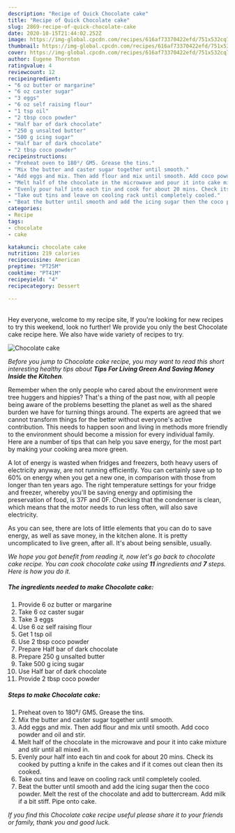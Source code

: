 ```yaml
---
description: "Recipe of Quick Chocolate cake"
title: "Recipe of Quick Chocolate cake"
slug: 2869-recipe-of-quick-chocolate-cake
date: 2020-10-15T21:44:02.252Z
image: https://img-global.cpcdn.com/recipes/616af73370422efd/751x532cq70/chocolate-cake-recipe-main-photo.jpg
thumbnail: https://img-global.cpcdn.com/recipes/616af73370422efd/751x532cq70/chocolate-cake-recipe-main-photo.jpg
cover: https://img-global.cpcdn.com/recipes/616af73370422efd/751x532cq70/chocolate-cake-recipe-main-photo.jpg
author: Eugene Thornton
ratingvalue: 4
reviewcount: 12
recipeingredient:
- "6 oz butter or margarine"
- "6 oz caster sugar"
- "3 eggs"
- "6 oz self raising flour"
- "1 tsp oil"
- "2 tbsp coco powder"
- "Half bar of dark chocolate"
- "250 g unsalted butter"
- "500 g icing sugar"
- "Half bar of dark chocolate"
- "2 tbsp coco powder"
recipeinstructions:
- "Preheat oven to 180⁰/ GM5. Grease the tins."
- "Mix the butter and caster sugar together until smooth."
- "Add eggs and mix. Then add flour and mix until smooth. Add coco powder and oil and stir."
- "Melt half of the chocolate in the microwave and pour it into cake mixture and stir until all mixed in."
- "Evenly pour half into each tin and cook for about 20 mins. Check its cooked by putting a knife in the cakes and if it comes out clean then its cooked."
- "Take out tins and leave on cooling rack until completely cooled."
- "Beat the butter until smooth and add the icing sugar then the coco powder. Melt the rest of the chocolate and add to buttercream. Add milk if a bit stiff. Pipe onto cake."
categories:
- Recipe
tags:
- chocolate
- cake

katakunci: chocolate cake 
nutrition: 219 calories
recipecuisine: American
preptime: "PT25M"
cooktime: "PT41M"
recipeyield: "4"
recipecategory: Dessert

---
```

<br>
Hey everyone, welcome to my recipe site, If you're looking for new recipes to try this weekend, look no further! We provide you only the best Chocolate cake recipe here. We also have wide variety of recipes to try.
<br>


![Chocolate cake](https://img-global.cpcdn.com/recipes/616af73370422efd/751x532cq70/chocolate-cake-recipe-main-photo.jpg)

<i>Before you jump to Chocolate cake recipe, you may want to read this short interesting healthy tips about 
<strong>Tips For Living Green And Saving Money Inside the Kitchen</strong>.</i>
</br>

Remember when the only people who cared about the environment were tree huggers and hippies? That's a thing of the past now, with all people being aware of the problems besetting the planet as well as the shared burden we have for turning things around. The experts are agreed that we cannot transform things for the better without everyone's active contribution. This needs to happen soon and living in methods more friendly to the environment should become a mission for every individual family. Here are a number of tips that can help you save energy, for the most part by making your cooking area more green.

A lot of energy is wasted when fridges and freezers, both heavy users of electricity anyway, are not running efficiently. You can certainly save up to 60% on energy when you get a new one, in comparison with those from longer than ten years ago. The right temperature settings for your fridge and freezer, whereby you'll be saving energy and optimising the preservation of food, is 37F and 0F. Checking that the condenser is clean, which means that the motor needs to run less often, will also save electricity.

As you can see, there are lots of little elements that you can do to save energy, as well as save money, in the kitchen alone. It is pretty uncomplicated to live green, after all. It's about being sensible, usually.


<i>We hope you got benefit from reading it, now let's go back to chocolate cake recipe. You can cook chocolate cake using <strong>11</strong> ingredients and <strong>7</strong> steps. Here is how you do it.
</i>

##### The ingredients needed to make Chocolate cake:

1. Provide 6 oz butter or margarine
1. Take 6 oz caster sugar
1. Take 3 eggs
1. Use 6 oz self raising flour
1. Get 1 tsp oil
1. Use 2 tbsp coco powder
1. Prepare Half bar of dark chocolate
1. Prepare 250 g unsalted butter
1. Take 500 g icing sugar
1. Use Half bar of dark chocolate
1. Provide 2 tbsp coco powder


##### Steps to make Chocolate cake:

1. Preheat oven to 180⁰/ GM5. Grease the tins.
1. Mix the butter and caster sugar together until smooth.
1. Add eggs and mix. Then add flour and mix until smooth. Add coco powder and oil and stir.
1. Melt half of the chocolate in the microwave and pour it into cake mixture and stir until all mixed in.
1. Evenly pour half into each tin and cook for about 20 mins. Check its cooked by putting a knife in the cakes and if it comes out clean then its cooked.
1. Take out tins and leave on cooling rack until completely cooled.
1. Beat the butter until smooth and add the icing sugar then the coco powder. Melt the rest of the chocolate and add to buttercream. Add milk if a bit stiff. Pipe onto cake.


<i>If you find this Chocolate cake recipe useful please share it to your friends or family, thank you and good luck.</i>
